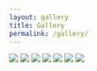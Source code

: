 ```yaml
---
layout: gallery
title: Gallery
permalink: /gallery/
---
```


<div class="gallery">
  <img src="https://placeimg.com/600/400/any">
  <img src="https://placeimg.com/800/600/arch">
  <img src="https://placeimg.com/480/320/tech">
  <img src="https://placeimg.com/1200/800/people">
  <img src="https://placeimg.com/800/600/any">
  <img src="https://placeimg.com/1200/600/any">
  <img src="https://placeimg.com/1000/400/any">
</div>